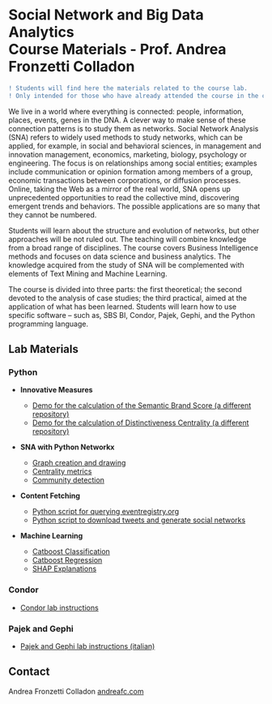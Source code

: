 # Social Network and Big Data Analytics<br/>Course Materials - Prof. Andrea Fronzetti Colladon

```diff
! Students will find here the materials related to the course lab.
! Only intended for those who have already attended the course in the classroom.
```

We live in a world where everything is connected: people, information, places, events, genes in the DNA. A clever way to make sense of these connection patterns is to study them as networks. Social Network Analysis (SNA) refers to widely used methods to study networks, which can be applied, for example, in social and behavioral sciences, in management and innovation management, economics, marketing, biology, psychology or engineering. The focus is on relationships among social entities; examples include communication or opinion formation among members of a group, economic transactions between corporations, or diffusion processes. Online, taking the Web as a mirror of the real world, SNA opens up unprecedented opportunities to read the collective mind, discovering emergent trends and behaviors. The possible applications are so many that they cannot be numbered. 

Students will learn about the structure and evolution of networks, but other approaches will be not ruled out. The teaching will combine knowledge from a broad range of disciplines. The course covers Business Intelligence methods and focuses on data science and business analytics. The knowledge acquired from the study of SNA will be complemented with elements of Text Mining and Machine Learning.

The course is divided into three parts: the first theoretical; the second devoted to the analysis of case studies; the third practical, aimed at the application of what has been learned. Students will learn how to use specific software – such as, SBS BI, Condor, Pajek, Gephi, and the Python programming language. 

## Lab Materials
### Python
- **Innovative Measures**
   - [Demo for the calculation of the Semantic Brand Score (a different repository)](https://github.com/iandreafc/semanticbrandscore-demo)
   - [Demo for the calculation of Distinctiveness Centrality (a different repository)](https://github.com/iandreafc/distinctiveness-centrality/blob/master/DistinctivenessCentralityDemo.ipynb)

- **SNA with Python Networkx**
   - [Graph creation and drawing](Networkx/GraphCreationDrawing.ipynb)
   - [Centrality metrics](Networkx/CentralityMetrics.ipynb)
   - [Community detection](Networkx/CommunityDetection.ipynb)

- **Content Fetching**
   - [Python script for querying eventregistry.org](Python-eventregistry/EventRegistryAPI.ipynb)
   - [Python script to download tweets and generate social networks](Twitter-networks/TwitterNetworks.ipynb)
   
- **Machine Learning**
   - [Catboost Classification](Catboost/CatBoostClassificationTutorial.ipynb)
   - [Catboost Regression](Catboost/CatBoostRegressionTutorial.ipynb)
   - [SHAP Explanations](Shap/ShapTutorial.ipynb)

### Condor
- [Condor lab instructions](https://github.com/iandreafc/sna-bigdata-course/blob/master/Condor-English/Condor%20Lab%20Instructions.pdf)

### Pajek and Gephi
- [Pajek and Gephi lab instructions (italian)](https://github.com/iandreafc/sna-bigdata-course/blob/master/PajekGephi-Italian/Istruzioni.pdf)


## Contact
Andrea Fronzetti Colladon
[andreafc.com](https://andreafc.com)

